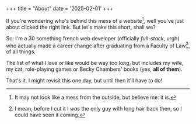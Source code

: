 +++
title = "About"
date = '2025-02-01'
+++

If you're wondering who's behind this mess of a website[^mess], well you've just about clicked the right link. But let's make this short, shall we?

So: I'm a 30 something french web developer (officially *full-stack*, urgh) who actually made a career change after graduating from a Faculty of Law[^joke], of all things.

The list of what I love or like would be way too long, but includes my wife, my cat, role-playing games or Becky Chambers' books (yes, **all of them**).

That's it. I might revisit this one day, but until then it'll have to do!  

[^mess]: It may not look like a mess from the outside, but believe me: it is.
[^joke]: I mean, before I cut it I *was* the only guy with long hair back then, so I could have seen it coming.